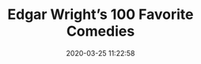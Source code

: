 ---
date: 2020-03-25 11:22:58
link:
  source: pocket
  source_url: https://getpocket.com
  text: Edgar Wright’s 100 Favorite Comedies
  url: https://letterboxd.com/crew/list/edgar-wrights-100-favorite-comedies/
source: pocket
syndicated:
- type: pocket
  url: https://letterboxd.com/crew/list/edgar-wrights-100-favorite-comedies/
- type: mastodon
  url: https://mastodon.technology/users/roytang/statuses/103883460833383544
- type: twitter
  url: https://twitter.com/roytang/statuses/1242775806306168837/
tags:
- movies
title: Edgar Wright’s 100 Favorite Comedies
---